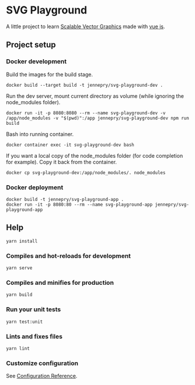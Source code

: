 # SVG Playground

A little project to learn [Scalable Vector Graphics](https://developer.mozilla.org/en-US/docs/Web/SVG) made with [vue js](https://vuejs.org/).

## Project setup

### Docker development
Build the images for the build stage.
```
docker build --target build -t jennepry/svg-playground-dev .
```

Run the dev server, mount current directory as volume (while ignoring the node_modules folder).
```
docker run -it -p 8080:8080 --rm --name svg-playground-dev -v /app/node_modules -v "$(pwd)":/app jennepry/svg-playground-dev npm run build
```

Bash into running container.
```
docker container exec -it svg-playground-dev bash
```

If you want a local copy of the node_modules folder (for code completion for example). Copy it back from the container.
```
docker cp svg-playground-dev:/app/node_modules/. node_modules
```

### Docker deployment
```
docker build -t jennepry/svg-playground-app .
docker run -it -p 8080:80 --rm --name svg-playground-app jennepry/svg-playground-app
```

## Help
```
yarn install
```

### Compiles and hot-reloads for development
```
yarn serve
```

### Compiles and minifies for production
```
yarn build
```

### Run your unit tests
```
yarn test:unit
```

### Lints and fixes files
```
yarn lint
```

### Customize configuration
See [Configuration Reference](https://cli.vuejs.org/config/).
